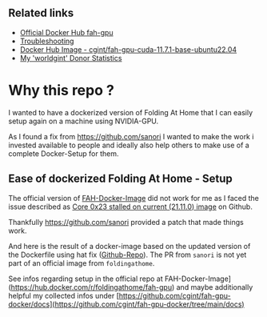 ## Related links

- [Official Docker Hub fah-gpu](https://hub.docker.com/r/foldingathome/fah-gpu)
- [Troubleshooting](https://foldingathome.org/support/faq/troubleshooting/)
- [Docker Hub Image - cgint/fah-gpu-cuda-11.7.1-base-ubuntu22.04](https://hub.docker.com/repository/docker/cgint/fah-gpu-cuda-11.7.1-base-ubuntu22.04/general)
- [My 'worldgint' Donor Statistics](https://stats.foldingathome.org/donor/id/677134766)

# Why this repo ?
I wanted to have a dockerized version of Folding At Home that I can easily setup again on a machine using NVIDIA-GPU.

As I found a fix from https://github.com/sanori I wanted to make the work i invested available to people and ideally also help others to make use of a complete Docker-Setup for them.

## Ease of dockerized Folding At Home - Setup

The official version of [FAH-Docker-Image](https://hub.docker.com/r/foldingathome/fah-gpu) did not work for me as I faced the issue described as [Core 0x23 stalled on current (21.11.0) image](https://github.com/FoldingAtHome/containers/issues/31) on Github.

Thankfully https://github.com/sanori provided a patch that made things work.

And here is the result of a docker-image based on the updated version of the Dockerfile using hat fix ([Github-Repo](https://github.com/cgint/fah-gpu-docker)).
The PR from `sanori` is not yet part of an official image from `foldingathome`.

See infos regarding setup in the official repo at FAH-Docker-Image](https://hub.docker.com/r/foldingathome/fah-gpu) and maybe additionally helpful my collected infos under [https://github.com/cgint/fah-gpu-docker/docs](https://github.com/cgint/fah-gpu-docker/tree/main/docs)